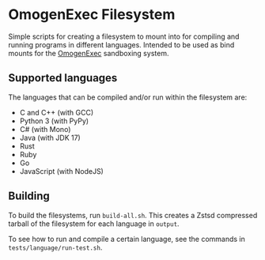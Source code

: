 # OmogenExec Filesystem
Simple scripts for creating a filesystem to mount into for compiling and running programs in different languages.
Intended to be used as bind mounts for the [OmogenExec](https://github.com/jsannemo/omogenexec) sandboxing system.

## Supported languages
The languages that can be compiled and/or run within the filesystem are:
- C and C++ (with GCC)
- Python 3 (with PyPy)
- C# (with Mono)
- Java (with JDK 17)
- Rust
- Ruby
- Go
- JavaScript (with NodeJS)

## Building
To build the filesystems, run `build-all.sh`.
This creates a Zstsd compressed tarball of the filesystem for each language in `output`.

To see how to run and compile a certain language, see the commands in `tests/language/run-test.sh`.

